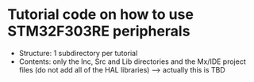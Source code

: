 # Tutorial code on how to use STM32F303RE peripherals

- Structure: 1 subdirectory per tutorial
- Contents: only the Inc, Src and Lib directories and the Mx/IDE project files (do not add all of the HAL libraries) --> actually this is TBD